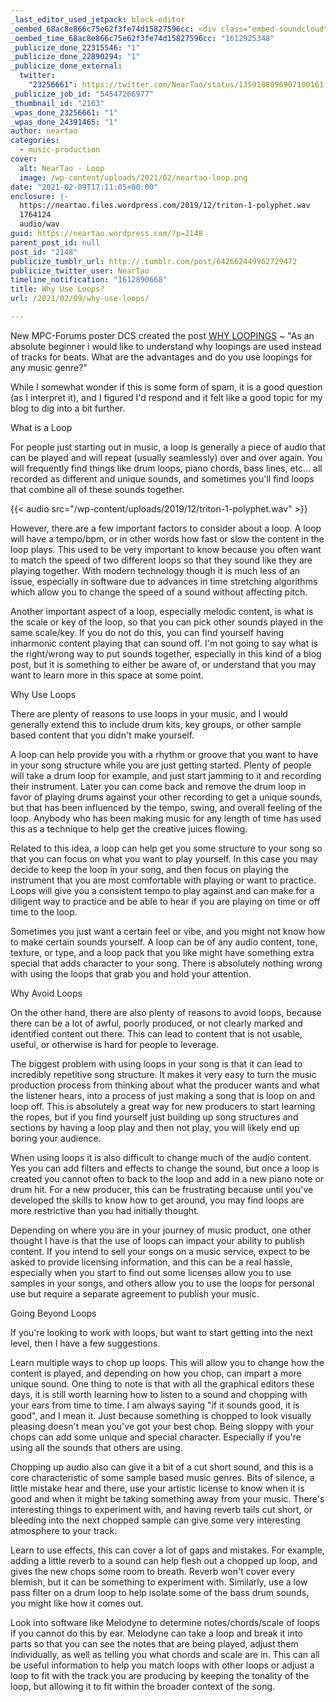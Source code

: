 ```yaml
---
_last_editor_used_jetpack: block-editor
_oembed_68ac8e866c75e62f3fe74d15827596cc: <div class="embed-soundcloud"><iframe title="MPCBB302 - Take It Easy On You by NearTao" width="500" height="400" scrolling="no" frameborder="no" src="https://w.soundcloud.com/player/?visual=true&url=https%3A%2F%2Fapi.soundcloud.com%2Ftracks%2F982522171&show_artwork=true&maxwidth=500&maxheight=750&dnt=1"></iframe></div>
_oembed_time_68ac8e866c75e62f3fe74d15827596cc: "1612925348"
_publicize_done_22315546: "1"
_publicize_done_22890294: "1"
_publicize_done_external:
  twitter:
    "23256661": https://twitter.com/NearTao/status/1359188096907100161
_publicize_job_id: "54547266977"
_thumbnail_id: "2163"
_wpas_done_23256661: "1"
_wpas_done_24391465: "1"
author: neartao
categories:
  - music-production
cover:
  alt: NearTao - Loop
  image: /wp-content/uploads/2021/02/neartao-loop.png
date: "2021-02-09T17:11:05+00:00"
enclosure: |-
  https://neartao.files.wordpress.com/2019/12/triton-1-polyphet.wav
  1764124
  audio/wav
guid: https://neartao.wordpress.com/?p=2148
parent_post_id: null
post_id: "2148"
publicize_tumblr_url: http://.tumblr.com/post/642662449962729472
publicize_twitter_user: NearTao
timeline_notification: "1612890668"
title: Why Use Loops?
url: /2021/02/09/why-use-loops/

---
```

New MPC-Forums poster DCS created the post [WHY LOOPINGS](https://www.mpc-forums.com/viewtopic.php?f=18&t=210413&p=1824936#p1824936) ~ "As an absolute beginner i would like to understand why loopings are used instead of tracks for beats. What are the advantages and do you use loopings for any music genre?"

While I somewhat wonder if this is some form of spam, it is a good question (as I interpret it), and I figured I'd respond and it felt like a good topic for my blog to dig into a bit further.

What is a Loop

For people just starting out in music, a loop is generally a piece of audio that can be played and will repeat (usually seamlessly) over and over again. You will frequently find things like drum loops, piano chords, bass lines, etc... all recorded as different and unique sounds, and sometimes you'll find loops that combine all of these sounds together.

{{< audio src="/wp-content/uploads/2019/12/triton-1-polyphet.wav" >}}

However, there are a few important factors to consider about a loop. A loop will have a tempo/bpm, or in other words how fast or slow the content in the loop plays. This used to be very important to know because you often want to match the speed of two different loops so that they sound like they are playing together. With modern technology though it is much less of an issue, especially in software due to advances in time stretching algorithms which allow you to change the speed of a sound without affecting pitch.

Another important aspect of a loop, especially melodic content, is what is the scale or key of the loop, so that you can pick other sounds played in the same scale/key. If you do not do this, you can find yourself having inharmonic content playing that can sound off. I'm not going to say what is the right/wrong way to put sounds together, especially in this kind of a blog post, but it is something to either be aware of, or understand that you may want to learn more in this space at some point.

Why Use Loops

There are plenty of reasons to use loops in your music, and I would generally extend this to include drum kits, key groups, or other sample based content that you didn't make yourself.

A loop can help provide you with a rhythm or groove that you want to have in your song structure while you are just getting started. Plenty of people will take a drum loop for example, and just start jamming to it and recording their instrument. Later you can come back and remove the drum loop in favor of playing drums against your other recording to get a unique sounds, but that has been influenced by the tempo, swing, and overall feeling of the loop. Anybody who has been making music for any length of time has used this as a technique to help get the creative juices flowing.

Related to this idea, a loop can help get you some structure to your song so that you can focus on what you want to play yourself. In this case you may decide to keep the loop in your song, and then focus on playing the instrument that you are most comfortable with playing or want to practice. Loops will give you a consistent tempo to play against and can make for a diligent way to practice and be able to hear if you are playing on time or off time to the loop.

Sometimes you just want a certain feel or vibe, and you might not know how to make certain sounds yourself. A loop can be of any audio content, tone, texture, or type, and a loop pack that you like might have something extra special that adds character to your song. There is absolutely nothing wrong with using the loops that grab you and hold your attention.

Why Avoid Loops

On the other hand, there are also plenty of reasons to avoid loops, because there can be a lot of awful, poorly produced, or not clearly marked and identified content out there. This can lead to content that is not usable, useful, or otherwise is hard for people to leverage.

The biggest problem with using loops in your song is that it can lead to incredibly repetitive song structure. It makes it very easy to turn the music production process from thinking about what the producer wants and what the listener hears, into a process of just making a song that is loop on and loop off. This is absolutely a great way for new producers to start learning the ropes, but if you find yourself just building up song structures and sections by having a loop play and then not play, you will likely end up boring your audience.

When using loops it is also difficult to change much of the audio content. Yes you can add filters and effects to change the sound, but once a loop is created you cannot often to back to the loop and add in a new piano note or drum hit. For a new producer, this can be frustrating because until you've developed the skills to know how to get around, you may find loops are more restrictive than you had initially thought.

Depending on where you are in your journey of music product, one other thought I have is that the use of loops can impact your ability to publish content. If you intend to sell your songs on a music service, expect to be asked to provide licensing information, and this can be a real hassle, especially when you start to find out some licenses allow you to use samples in your songs, and others allow you to use the loops for personal use but require a separate agreement to publish your music.

Going Beyond Loops

If you're looking to work with loops, but want to start getting into the next level, then I have a few suggestions.

Learn multiple ways to chop up loops. This will allow you to change how the content is played, and depending on how you chop, can impart a more unique sound. One thing to note is that with all the graphical editors these days, it is still worth learning how to listen to a sound and chopping with your ears from time to time. I am always saying "if it sounds good, it is good", and I mean it. Just because something is chopped to look visually pleasing doesn't mean you've got your best chop. Being sloppy with your chops can add some unique and special character. Especially if you're using all the sounds that others are using.

Chopping up audio also can give it a bit of a cut short sound, and this is a core characteristic of some sample based music genres. Bits of silence, a little mistake hear and there, use your artistic license to know when it is good and when it might be taking something away from your music. There's interesting things to experiment with, and having reverb tails cut short, or bleeding into the next chopped sample can give some very interesting atmosphere to your track.

Learn to use effects, this can cover a lot of gaps and mistakes. For example, adding a little reverb to a sound can help flesh out a chopped up loop, and gives the new chops some room to breath. Reverb won't cover every blemish, but it can be something to experiment with. Similarly, use a low pass filter on a drum loop to help isolate some of the bass drum sounds, you might like how it comes out.

Look into software like Melodyne to determine notes/chords/scale of loops if you cannot do this by ear. Melodyne can take a loop and break it into parts so that you can see the notes that are being played, adjust them individually, as well as telling you what chords and scale are in. This can all be useful information to help you match loops with other loops or adjust a loop to fit with the track you are producing by keeping the tonality of the loop, but allowing it to fit within the broader context of the song.
